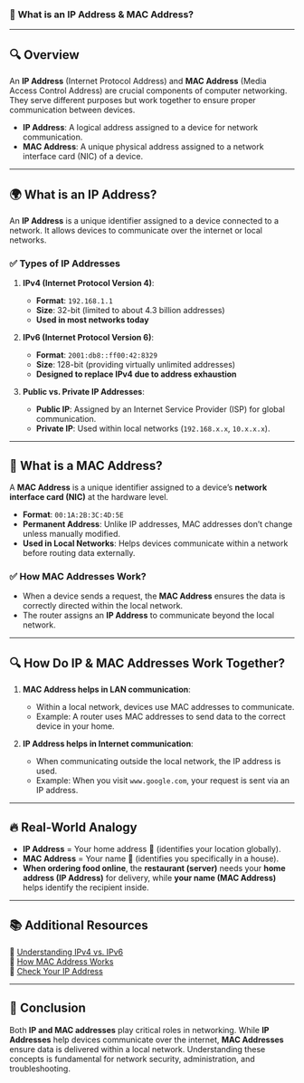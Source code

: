 ### 📌 **What is an IP Address & MAC Address?**
---
## 🔍 **Overview**
An **IP Address** (Internet Protocol Address) and **MAC Address** (Media Access Control Address) are crucial components of computer networking. They serve different purposes but work together to ensure proper communication between devices.

- **IP Address**: A logical address assigned to a device for network communication.
- **MAC Address**: A unique physical address assigned to a network interface card (NIC) of a device.

---

## 🌍 **What is an IP Address?**
An **IP Address** is a unique identifier assigned to a device connected to a network. It allows devices to communicate over the internet or local networks.

### ✅ **Types of IP Addresses**
1. **IPv4 (Internet Protocol Version 4)**:
   - **Format**: `192.168.1.1`
   - **Size**: 32-bit (limited to about 4.3 billion addresses)
   - **Used in most networks today**

2. **IPv6 (Internet Protocol Version 6)**:
   - **Format**: `2001:db8::ff00:42:8329`
   - **Size**: 128-bit (providing virtually unlimited addresses)
   - **Designed to replace IPv4 due to address exhaustion**

3. **Public vs. Private IP Addresses**:
   - **Public IP**: Assigned by an Internet Service Provider (ISP) for global communication.
   - **Private IP**: Used within local networks (`192.168.x.x`, `10.x.x.x`).

---

## 🔎 **What is a MAC Address?**
A **MAC Address** is a unique identifier assigned to a device’s **network interface card (NIC)** at the hardware level.

- **Format**: `00:1A:2B:3C:4D:5E`
- **Permanent Address**: Unlike IP addresses, MAC addresses don’t change unless manually modified.
- **Used in Local Networks**: Helps devices communicate within a network before routing data externally.

### ✅ **How MAC Addresses Work?**
- When a device sends a request, the **MAC Address** ensures the data is correctly directed within the local network.
- The router assigns an **IP Address** to communicate beyond the local network.

---

## 🔍 **How Do IP & MAC Addresses Work Together?**
1. **MAC Address helps in LAN communication**:
   - Within a local network, devices use MAC addresses to communicate.
   - Example: A router uses MAC addresses to send data to the correct device in your home.

2. **IP Address helps in Internet communication**:
   - When communicating outside the local network, the IP address is used.
   - Example: When you visit `www.google.com`, your request is sent via an IP address.

---

## 🔥 **Real-World Analogy**
- **IP Address** = Your home address 📍 (identifies your location globally).
- **MAC Address** = Your name 🔖 (identifies you specifically in a house).
- **When ordering food online**, the **restaurant (server)** needs your **home address (IP Address)** for delivery, while **your name (MAC Address)** helps identify the recipient inside.

---

## 📚 **Additional Resources**
🔗 [Understanding IPv4 vs. IPv6](https://www.cloudflare.com/learning/network-layer/internet-protocol/)  
🔗 [How MAC Address Works](https://www.computerhope.com/jargon/m/macaddr.htm)  
🔗 [Check Your IP Address](https://www.whatismyip.com/)  

---

## 🏁 **Conclusion**
Both **IP and MAC addresses** play critical roles in networking. While **IP Addresses** help devices communicate over the internet, **MAC Addresses** ensure data is delivered within a local network. Understanding these concepts is fundamental for network security, administration, and troubleshooting.
